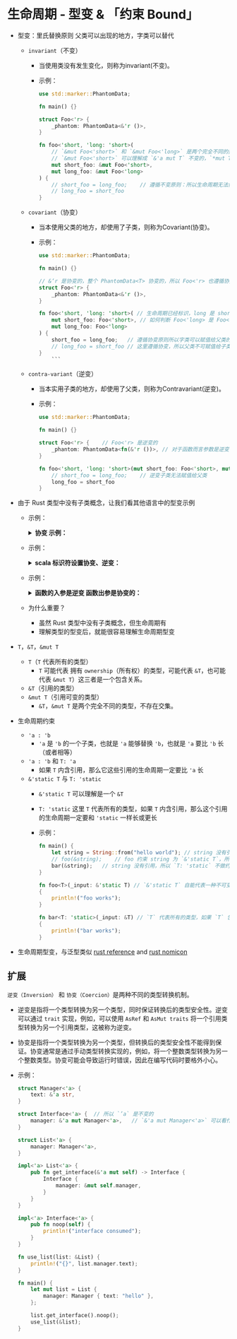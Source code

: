 # 生命周期 - 型变 & 「约束 Bound」

- 型变：里氏替换原则 父类可以出现的地方，字类可以替代
  - `invariant`（不变）
    - 当使用类没有发生变化，则称为invariant(不变)。

    - 示例：

        ```rust
        use std::marker::PhantomData;

        fn main() {}

        struct Foo<'r> {
            _phantom: PhantomData<&'r ()>,
        }

        fn foo<'short, 'long: 'short>(
            // `&mut Foo<'short>` 和 `&mut Foo<'long>` 是两个完全不同的类型，不存在交集
            // `&mut Foo<'short>` 可以理解成 `&'a mut T` 不变的，`*mut T` 也是不变的
            mut short_foo: &mut Foo<'short>, 
            mut long_foo: &mut Foo<'long>
        ) {
            // short_foo = long_foo;    // 遵循不变原则：所以生命周期无法协变，逆变了
            // long_foo = short_foo
        }
        ```

  - `covariant`（协变）
    - 当本使用父类的地方，却使用了子类，则称为Covariant(协变)。

    - 示例：

        ```rust
        use std::marker::PhantomData;

        fn main() {}

        // &‘r 是协变的，整个 PhantomData<T> 协变的，所以 Foo<'r> 也遵循协变原则
        struct Foo<'r> {
            _phantom: PhantomData<&'r ()>,
        }

        fn foo<'short, 'long: 'short>( // 生命周期已经标识，long 是 short 的子类
            mut short_foo: Foo<'short>, // 如何判断 Foo<'long> 是 Foo<'short> 的子类
            mut long_foo: Foo<'long>
        ) {
            short_foo = long_foo;   // 遵循协变原则所以字类可以赋值给父类的
            // long_foo = short_foo // 这里遵循协变，所以父类不可赋值给子类
        }
            ```

  - `contra-variant`（逆变）
    - 当本实用子类的地方，却使用了父类，则称为Contravariant(逆变)。

    - 示例：

        ```rust
        use std::marker::PhantomData;

        fn main() {}

        struct Foo<'r> {    // Foo<'r> 是逆变的
            _phantom: PhantomData<fn(&'r ())>, // 对于函数而言参数是逆变的
        }

        fn foo<'short, 'long: 'short>(mut short_foo: Foo<'short>, mut long_foo: Foo<'long>) {
            // short_foo = long_foo;    // 逆变子类无法赋值给父类
            long_foo = short_foo
        }
        ```

- 由于 Rust 类型中没有子类概念，让我们看其他语言中的型变示例
  - 示例：

    <details><summary><b>协变 示例：</b></summary>

    ```scala
    object _01_extra_example {
        class A

        class B extends A

        class C extends B

        private def f1(a: A): Unit = {
            println("Test passed")
        }

        def main(args: Array[String]: Unit) {
            val a = new A
            val b = new B

            f1(a) // Test passed
            f1(b) // Test passed
        }
    }
    ```

    </details>

  - 示例：

    <details><summary><b>scala 标识符设置协变、逆变：</b></summary>

    ```scala
    object _02_extra_example {
        class A

        class B extends A

        class C extends B

        // class Foo[T]    // 类型构造器
        // 不变: B 继承 A 但是 Foo[A] 和 Foo[B] 是没有关系的
        // Test passed
        // error


        // class Foo[+T]   // Foo[+T] 协变
        // 协变: Foo[A] 和 Foo[B] 是否存在关系，主要是看 A 和 B 是什么关系，所以
        // Test passed
        // Test passed

        class Foo[-T]   // 逆变
        // 逆变: A 是 B 的父类，Foo[A] 和 Foo[B] 的关系就会反过来为，Foo[B] 是 Foo[A] 的父类

        def f1(a: Foo[T]): Unit = {
            println("Test passed")
        }

        def main(args: Array[String]: Unit) {
            
            val a = new Foo[A]
            val b = new Foo[B]

            f1(a)
            f1(b)
        }
    }
    ```

    </details>

  - 示例：

    <details><summary><b>函数的入参是逆变 函数出参是协变的：</b></summary>

    ```scala
    object _03_extra_example {
        class A

        class B extends A

        class C extends B


        def f(fun: B => B): Unit = {
            fun(new B)
            println("f works")
        }

        def main(args: Array[String]: Unit) {
            val a = new A
            val b = new B
            val c = new C

            f((b: B) => b)  // 不变：B => B

            // 当本实用子类的地方，却使用了父类，则称为Contravariant(逆变)。
            // 函数的入参是逆变 函数出参是协变的
            f((a: A) => c)  // A => C : B => B 

            f((c: C) => c)  // 当本使用父类的地方，却使用了子类，则称为Covariant(协变)。
        }
    }
    ```

    </details>

  - 为什么重要？
    - 虽然 Rust 类型中没有子类概念，但生命周期有
    - 理解类型的型变后，就能很容易理解生命周期型变
- `T`，`&T`，`&mut T`
  - `T`（`T` 代表所有的类型）
    - `T` 可能代表 拥有 `ownership`（所有权）的类型，可能代表 `&T`，也可能代表 `&mut T`）这三者是一个包含关系。
  - `&T`（引用的类型）
  - `&mut T`（引用可变的类型）
    - `&T`，`&mut T` 是两个完全不同的类型，不存在交集。
- 生命周期约束
  - `'a : 'b`
    - `'a` 是 `'b` 的一个子类，也就是 `'a` 能够替换 `'b`，也就是 `'a` 要比 `'b` 长（或者相等）
  - `'a : 'b` 和 `T: 'a`
    - 如果 `T` 内含引用，那么它这些引用的生命周期一定要比 `'a` 长
  - `&'static T` 与 `T: 'static`
    - `&'static T` 可以理解是一个 `&T`
    - `T: 'static` 这里 `T` 代表所有的类型，如果 `T` 内含引用，那么这个引用的生命周期一定要和 `'static` 一样长或更长
    - 示例：

        ```rust
        fn main() {
            let string = String::from("hello world"); // string 没有引用
            // foo(&string);    // foo 约束 string 为 `&'static T`，所以 string 不满足
            bar(&string);   // string 没有引用，所以 `T: 'static` 不做约束
        }

        fn foo<T>(_input: &'static T) // `&'static T` 自能代表一种不可变引用，它的的生命周期只能是 `'static` 这么长
        {
            println!("foo works");
        }

        fn bar<T: 'static>(_input: &T) // `T` 代表所有的类型，如果 `T` 包含引用，这个引用的生命周期一定要比 `'static` 长；如果不包含引用不受约束
        {
            println!("bar works");
        }
        ```

- 生命周期型变，与泛型类似 [rust reference](https://rustwiki.org/zh-CN/reference/subtyping.html) and [rust nomicon](https://nomicon.purewhite.io/subtyping.html)

## 扩展

`逆变（Inversion）` 和 `协变（Coercion）`是两种不同的类型转换机制。

- 逆变是指将一个类型转换为另一个类型，同时保证转换后的类型安全性。逆变可以通过 `trait` 实现，例如，可以使用 `AsRef` 和 `AsMut traits` 将一个引用类型转换为另一个引用类型，这被称为逆变。

- 协变是指将一个类型转换为另一个类型，但转换后的类型安全性不能得到保证。协变通常是通过手动类型转换实现的，例如，将一个整数类型转换为另一个整数类型。协变可能会导致运行时错误，因此在编写代码时要格外小心。

- 示例：

    ```rust
    struct Manager<'a> {
        text: &'a str,
    }

    struct Interface<'a> {  // 所以 `’a` 是不变的
        manager: &'a mut Manager<'a>,   // `&'a mut Manager<'a>` 可以看作 `&'a mut T` 对于 `‘a` 是协变的，对于 `T` 是不变的
    }

    struct List<'a> {
        manager: Manager<'a>,
    }

    impl<'a> List<'a> {
        pub fn get_interface(&'a mut self) -> Interface {
            Interface {
                manager: &mut self.manager,
            }
        }
    }

    impl<'a> Interface<'a> {
        pub fn noop(self) {
            println!("interface consumed");
        }
    }

    fn use_list(list: &List) {
        println!("{}", list.manager.text);
    }

    fn main() {
        let mut list = List {
            manager: Manager { text: "hello" },
        };

        list.get_interface().noop();
        use_list(&list);
    }
    ```

